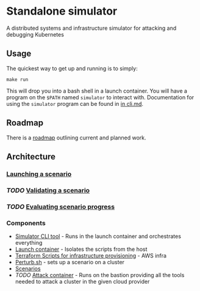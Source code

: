 # Standalone simulator

A distributed systems and infrastructure simulator for attacking and debugging Kubernetes

## Usage

The quickest way to get up and running is to simply:

```
make run
```

This will drop you into a bash shell in a launch container.  You will have a program on the `$PATH` named `simulator`
to interact with.  Documentation for using the `simulator` program can be found in [in cli.md](./docs/cli.md).

## Roadmap

There is a [roadmap](./docs/roadmap.md) outlining current and planned work.

## Architecture

### [Launching a scenario](./docs/launch.md)

### *TODO* [Validating a scenario](./docs/validation.md)

### *TODO* [Evaluating  scenario progress](./docs/evaluation.md)

### Components

* [Simulator CLI tool](./cmd) - Runs in the launch container and orchestrates everything
* [Launch container](./Dockerfile) - Isolates the scripts from the host
* [Terraform Scripts for infrastructure provisioning](./terraform) - AWS infra
* [Perturb.sh](./simulation-scripts/perturb.sh) - sets up a scenario on a cluster
* [Scenarios](./simulation-scripts/scenario)
* *TODO* [Attack container](./attack) - Runs on the bastion providing all the tools needed to attack a
cluster in the given cloud provider

